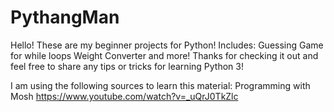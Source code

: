 # PythangMan

Hello! These are my beginner projects for Python!
Includes: 
Guessing Game for while loops 
Weight Converter 
and more!
Thanks for checking it out and feel free to share any tips or tricks for learning Python 3! 

I am using the following sources to learn this material:
Programming with Mosh 
https://www.youtube.com/watch?v=_uQrJ0TkZlc


